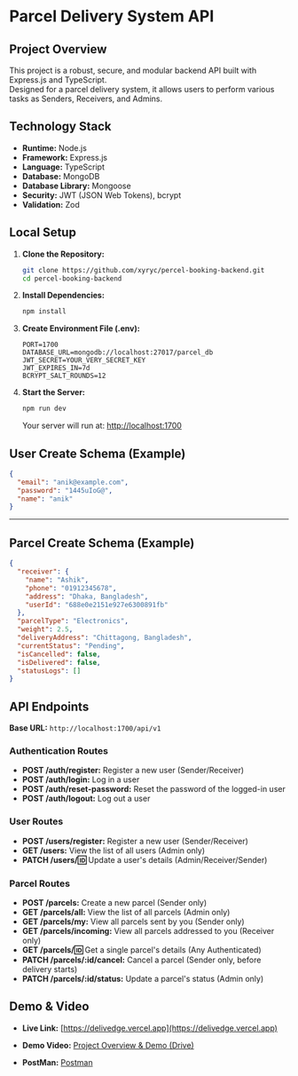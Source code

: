 # Parcel Delivery System API

## Project Overview

This project is a robust, secure, and modular backend API built with Express.js and TypeScript.  
Designed for a parcel delivery system, it allows users to perform various tasks as Senders, Receivers, and Admins.

## Technology Stack

- **Runtime:** Node.js
- **Framework:** Express.js
- **Language:** TypeScript
- **Database:** MongoDB
- **Database Library:** Mongoose
- **Security:** JWT (JSON Web Tokens), bcrypt
- **Validation:** Zod

## Local Setup

1. **Clone the Repository:**

   ```sh
   git clone https://github.com/xyryc/percel-booking-backend.git
   cd percel-booking-backend
   ```

2. **Install Dependencies:**

   ```sh
   npm install
   ```

3. **Create Environment File (.env):**

   ```
   PORT=1700
   DATABASE_URL=mongodb://localhost:27017/parcel_db
   JWT_SECRET=YOUR_VERY_SECRET_KEY
   JWT_EXPIRES_IN=7d
   BCRYPT_SALT_ROUNDS=12
   ```

4. **Start the Server:**
   ```sh
   npm run dev
   ```
   Your server will run at: [http://localhost:1700](http://localhost:1700)

## User Create Schema (Example)

```json
{
  "email": "anik@example.com",
  "password": "1445uIoG@",
  "name": "anik"
}
```

---

## Parcel Create Schema (Example)

```json
{
  "receiver": {
    "name": "Ashik",
    "phone": "01912345678",
    "address": "Dhaka, Bangladesh",
    "userId": "688e0e2151e927e6300891fb"
  },
  "parcelType": "Electronics",
  "weight": 2.5,
  "deliveryAddress": "Chittagong, Bangladesh",
  "currentStatus": "Pending",
  "isCancelled": false,
  "isDelivered": false,
  "statusLogs": []
}
```

## API Endpoints

**Base URL:** `http://localhost:1700/api/v1`

### Authentication Routes

- **POST /auth/register:** Register a new user (Sender/Receiver)
- **POST /auth/login:** Log in a user
- **POST /auth/reset-password:** Reset the password of the logged-in user
- **POST /auth/logout:** Log out a user

### User Routes

- **POST /users/register:** Register a new user (Sender/Receiver)
- **GET /users:** View the list of all users (Admin only)
- **PATCH /users/:id:** Update a user's details (Admin/Receiver/Sender)

### Parcel Routes

- **POST /parcels:** Create a new parcel (Sender only)
- **GET /parcels/all:** View the list of all parcels (Admin only)
- **GET /parcels/my:** View all parcels sent by you (Sender only)
- **GET /parcels/incoming:** View all parcels addressed to you (Receiver only)
- **GET /parcels/:id:** Get a single parcel's details (Any Authenticated)
- **PATCH /parcels/:id/cancel:** Cancel a parcel (Sender only, before delivery starts)
- **PATCH /parcels/:id/status:** Update a parcel's status (Admin only)

## Demo & Video

- **Live Link:** [https://delivedge.vercel.app](https://delivedge.vercel.app)

- **Demo Video:** [Project Overview & Demo (Drive)]()

- **PostMan:** [Postman](https://drive.google.com/file/d/143kVUbPJ6fc8TiRfk3WQC2XlijAtn95_/view?usp=sharing)
